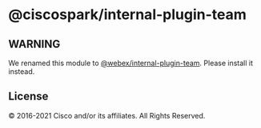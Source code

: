 # @ciscospark/internal-plugin-team

## WARNING

We renamed this module to
[@webex/internal-plugin-team](https://www.npmjs.com/package/@webex/internal-plugin-team).
Please install it instead.

## License

© 2016-2021 Cisco and/or its affiliates. All Rights Reserved.
